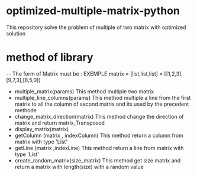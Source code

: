 # optimized-multiple-matrix-python
This repository solve the problem of multiple of two matrix with optimized solution
# method of library 
  -- The form of Matrix must be : EXEMPLE matrix = [list,list,list] = [[1,2,3],[9,7,3],[8,5,0]] 
  - multiple_matrix(params)
      This method multiple two matrix 
  - multiple_line_columns(params)
      This method multiple a line from the first matrix to all the column of second matrix and its used by the precedent methode
  - change_matrix_direction(matrix)
      This method change the direction of matrix and return matrix_Transposed
  - display_matrix(matrix)
  - getColumn (matrix , indexColumn) 
      This method return a column from matrix with type 'List'
  - getLine (matrix  ,indexLine)
      This method return a line from matrix with type 'List'
  - create_random_matrix(size_matrix)
      This method get size matrix and return a matrix with length(size) with a random value
  
